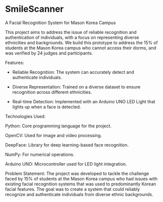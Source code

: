 # SmileScanner


A Facial Recognition System for Mason Korea Campus

This project aims to address the issue of reliable recognition and authentication of individuals, with a focus on representing diverse ethnicities and backgrounds. We build this prototype to address the 15% of students at the Mason Korea campus who cannot access their dorms, and was verified by 24 judges and participants.

Features: 

- Reliable Recognition: The system can accurately detect and authenticate individuals.

- Diverse Representation: Trained on a diverse dataset to ensure recognition across different ethnicities.

- Real-time Detection: Implemented with an Arduino UNO LED Light that lights up when a face is detected.

Technologies Used:

Python: Core programming language for the project.

OpenCV: Used for image and video processing.

DeepFace: Library for deep learning-based face recognition.

NumPy: For numerical operations.

Arduino UNO: Microcontroller used for LED light integration.

Problem Statement:
The project was developed to tackle the challenge faced by 15% of students at the Mason Korea campus who had issues with existing facial recognition systems that was used to predominantly Korean facial features. The goal was to create a system that could reliably recognize and authenticate individuals from diverse ethnic backgrounds.
